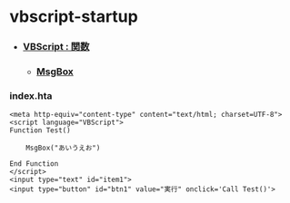 # vbscript-startup

- ### [VBScript : 関数](https://docs.microsoft.com/ja-jp/previous-versions/windows/scripting/cc392480(v=msdn.10))
  - ### [MsgBox](https://docs.microsoft.com/ja-jp/previous-versions/windows/scripting/cc410277(v=msdn.10))



### index.hta
```
<meta http-equiv="content-type" content="text/html; charset=UTF-8">
<script language="VBScript">
Function Test()

    MsgBox("あいうえお")

End Function
</script>
<input type="text" id="item1">
<input type="button" id="btn1" value="実行" onclick='Call Test()'>
```
